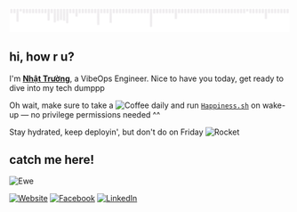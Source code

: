 ![](images/gif.gif)

## hi, how r u?

I'm [**Nhật Trường**](https://www.nh4ttruong.me/?utm_source=github&utm_medium=referral&utm_campaign=profile), a VibeOps Engineer. Nice to have you today, get ready to dive into my tech dumppp

Oh wait, make sure to take a <img src="https://raw.githubusercontent.com/Tarikul-Islam-Anik/Animated-Fluent-Emojis/master/Emojis/Food/Hot%20Beverage.png" alt="Coffee" width="20" height="20" /> daily and run [`Happiness.sh`](https://raw.githubusercontent.com/nh4ttruong/nh4ttruong/refs/heads/main/Happiness.sh) on wake-up — no privilege permissions needed ^^

Stay hydrated, keep deployin', but don't do on Friday <img src="https://raw.githubusercontent.com/Tarikul-Islam-Anik/Animated-Fluent-Emojis/master/Emojis/Travel%20and%20places/Rocket.png" alt="Rocket" width="20" height="20" />

## catch me here!

<img src="https://raw.githubusercontent.com/Tarikul-Islam-Anik/Animated-Fluent-Emojis/master/Emojis/Animals/Ewe.png" alt="Ewe" width="15%" />

[![Website](https://img.shields.io/website-up-down-green-red/http/shields.io.svg)](https://www.nh4ttruong.me/?utm_source=github&utm_medium=referral&utm_campaign=profile)
[![Facebook](https://img.shields.io/badge/Facebook-%231877F2.svg?logo=Facebook&logoColor=white)](https://fb.com/nh4ttruong/?utm_source=github&utm_medium=referral&utm_campaign=profile)
[![LinkedIn](https://custom-icon-badges.demolab.com/badge/LinkedIn-0A66C2?logo=linkedin-white&logoColor=fff)](https://www.linkedin.com/in/truongtbn?utm_source=github&utm_medium=referral&utm_campaign=profile)
